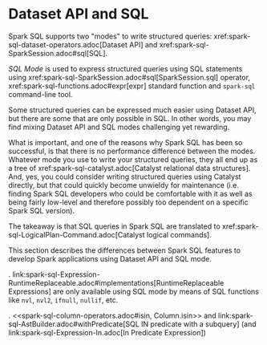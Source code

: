# Dataset API and SQL

Spark SQL supports two "modes" to write structured queries: xref:spark-sql-dataset-operators.adoc[Dataset API] and xref:spark-sql-SparkSession.adoc#sql[SQL].

*SQL Mode* is used to express structured queries using SQL statements using xref:spark-sql-SparkSession.adoc#sql[SparkSession.sql] operator, xref:spark-sql-functions.adoc#expr[expr] standard function and `spark-sql` command-line tool.

Some structured queries can be expressed much easier using Dataset API, but there are some that are only possible in SQL. In other words, you may find mixing Dataset API and SQL modes challenging yet rewarding.

What is important, and one of the reasons why Spark SQL has been so successful, is that there is no performance difference between the modes. Whatever mode you use to write your structured queries, they all end up as a tree of xref:spark-sql-catalyst.adoc[Catalyst relational data structures]. And, yes, you could consider writing structured queries using Catalyst directly, but that could quickly become unwieldy for maintenance (i.e. finding Spark SQL developers who could be comfortable with it as well as being fairly low-level and therefore possibly too dependent on a specific Spark SQL version).

The takeaway is that SQL queries in Spark SQL are translated to xref:spark-sql-LogicalPlan-Command.adoc[Catalyst logical commands].

This section describes the differences between Spark SQL features to develop Spark applications using Dataset API and SQL mode.

. link:spark-sql-Expression-RuntimeReplaceable.adoc#implementations[RuntimeReplaceable Expressions] are only available using SQL mode by means of SQL functions like `nvl`, `nvl2`, `ifnull`, `nullif`, etc.

. <<spark-sql-column-operators.adoc#isin, Column.isin>> and link:spark-sql-AstBuilder.adoc#withPredicate[SQL IN predicate with a subquery] (and link:spark-sql-Expression-In.adoc[In Predicate Expression])

